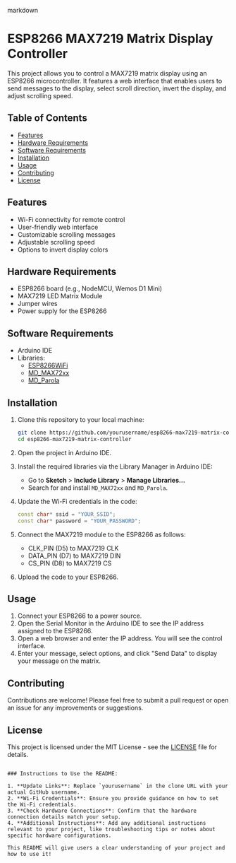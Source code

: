 markdown
# ESP8266 MAX7219 Matrix Display Controller

This project allows you to control a MAX7219 matrix display using an ESP8266 microcontroller. It features a web interface that enables users to send messages to the display, select scroll direction, invert the display, and adjust scrolling speed.

## Table of Contents

- [Features](#features)
- [Hardware Requirements](#hardware-requirements)
- [Software Requirements](#software-requirements)
- [Installation](#installation)
- [Usage](#usage)
- [Contributing](#contributing)
- [License](#license)

## Features

- Wi-Fi connectivity for remote control
- User-friendly web interface
- Customizable scrolling messages
- Adjustable scrolling speed
- Options to invert display colors

## Hardware Requirements

- ESP8266 board (e.g., NodeMCU, Wemos D1 Mini)
- MAX7219 LED Matrix Module
- Jumper wires
- Power supply for the ESP8266

## Software Requirements

- Arduino IDE
- Libraries:
  - [ESP8266WiFi](https://github.com/esp8266/Arduino/tree/master/libraries/ESP8266WiFi)
  - [MD_MAX72xx](https://github.com/MajicDesigns/MD_MAX72XX)
  - [MD_Parola](https://github.com/MajicDesigns/MD_Parola)
  
## Installation

1. Clone this repository to your local machine:
   ```bash
   git clone https://github.com/yourusername/esp8266-max7219-matrix-controller.git
   cd esp8266-max7219-matrix-controller
   ```

2. Open the project in Arduino IDE.

3. Install the required libraries via the Library Manager in Arduino IDE:
   - Go to **Sketch** > **Include Library** > **Manage Libraries...**
   - Search for and install `MD_MAX72xx` and `MD_Parola`.

4. Update the Wi-Fi credentials in the code:
   ```cpp
   const char* ssid = "YOUR_SSID";
   const char* password = "YOUR_PASSWORD";
   ```

5. Connect the MAX7219 module to the ESP8266 as follows:
   - CLK_PIN (D5) to MAX7219 CLK
   - DATA_PIN (D7) to MAX7219 DIN
   - CS_PIN (D8) to MAX7219 CS

6. Upload the code to your ESP8266.

## Usage

1. Connect your ESP8266 to a power source.
2. Open the Serial Monitor in the Arduino IDE to see the IP address assigned to the ESP8266.
3. Open a web browser and enter the IP address. You will see the control interface.
4. Enter your message, select options, and click "Send Data" to display your message on the matrix.

## Contributing

Contributions are welcome! Please feel free to submit a pull request or open an issue for any improvements or suggestions.

## License

This project is licensed under the MIT License - see the [LICENSE](LICENSE) file for details.
```

### Instructions to Use the README:

1. **Update Links**: Replace `yourusername` in the clone URL with your actual GitHub username.
2. **Wi-Fi Credentials**: Ensure you provide guidance on how to set the Wi-Fi credentials.
3. **Check Hardware Connections**: Confirm that the hardware connection details match your setup.
4. **Additional Instructions**: Add any additional instructions relevant to your project, like troubleshooting tips or notes about specific hardware configurations.

This README will give users a clear understanding of your project and how to use it!
